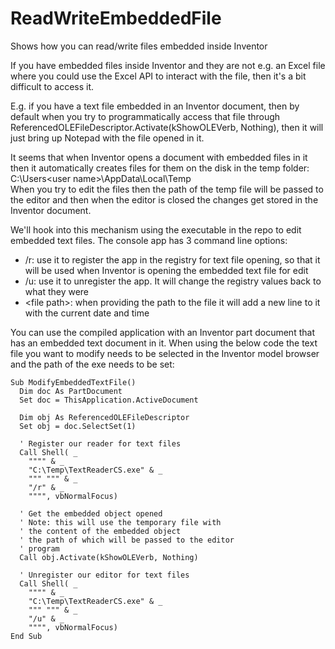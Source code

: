 # ReadWriteEmbeddedFile
Shows how you can read/write files embedded inside Inventor

If you have embedded files inside Inventor and they are not e.g. an Excel file where you could use the Excel API to interact with the file, then it's a bit difficult to access it.  

E.g. if you have a text file embedded in an Inventor document, then by default when you try to programmatically access that file through ReferencedOLEFileDescriptor.Activate(kShowOLEVerb, Nothing), then it will just bring up Notepad with the file opened in it.  

It seems that when Inventor opens a document with embedded files in it then it automatically creates files for them on the disk in the temp folder: C:\Users\<user name>\AppData\Local\Temp  
When you try to edit the files then the path of the temp file will be passed to the editor and then when the editor is closed the changes get stored in the Inventor document.  

We'll hook into this mechanism using the executable in the repo to edit embedded text files. The console app has 3 command line options:
* /r: use it to register the app in the registry for text file opening, so that it will be used when Inventor is opening the embedded text file for edit  
* /u: use it to unregister the app. It will change the registry values back to what they were  
* &lt;file path&gt;: when providing the path to the file it will add a new line to it with the current date and time  

You can use the compiled application with an Inventor part document that has an embedded text document in it. When using the below code the text file you want to modify needs to be selected in the Inventor model browser and the path of the exe needs to be set:

```VB.NET
Sub ModifyEmbeddedTextFile()
  Dim doc As PartDocument
  Set doc = ThisApplication.ActiveDocument
  
  Dim obj As ReferencedOLEFileDescriptor
  Set obj = doc.SelectSet(1)
  
  ' Register our reader for text files
  Call Shell( _
    """" & _
    "C:\Temp\TextReaderCS.exe" & _
    """ """ & _
    "/r" & _
    """", vbNormalFocus)
  
  ' Get the embedded object opened
  ' Note: this will use the temporary file with
  ' the content of the embedded object
  ' the path of which will be passed to the editor
  ' program
  Call obj.Activate(kShowOLEVerb, Nothing)
  
  ' Unregister our editor for text files
  Call Shell( _
    """" & _
    "C:\Temp\TextReaderCS.exe" & _
    """ """ & _
    "/u" & _
    """", vbNormalFocus)
End Sub
```
